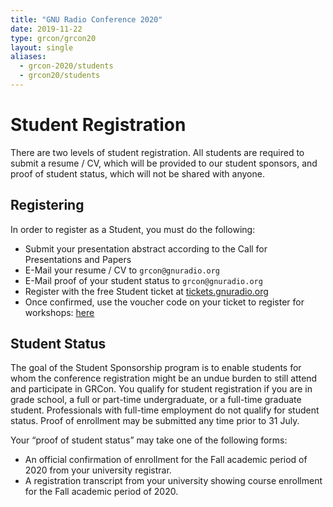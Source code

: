 ```yaml
---
title: "GNU Radio Conference 2020"
date: 2019-11-22
type: grcon/grcon20
layout: single
aliases:
  - grcon-2020/students
  - grcon20/students
---
```


# Student Registration

There are two levels of student registration. All students are required to
submit a resume / CV, which will be provided to our student sponsors, and proof
of student status, which will not be shared with anyone.

## Registering

In order to register as a Student, you must do the following:

* Submit your presentation abstract according to the Call for Presentations and Papers
* E-Mail your resume / CV to `grcon@gnuradio.org`
* E-Mail proof of your student status to `grcon@gnuradio.org`
* Register with the free Student ticket at [tickets.gnuradio.org](https://tickets.gnuradio.org/grcon20)
* Once confirmed, use the voucher code on your ticket to register for workshops: [here](https://tickets.gnuradio.org)

## Student Status

The goal of the Student Sponsorship program is to enable students for whom the
conference registration might be an undue burden to still attend and
participate in GRCon. You qualify for student registration if you are in grade
school, a full or part-time undergraduate, or a full-time graduate student.
Professionals with full-time employment do not qualify for student status.
Proof of enrollment may be submitted any time prior to 31 July.

Your “proof of student status” may take one of the following forms:

* An official confirmation of enrollment for the Fall academic period of 2020 from your university registrar.
* A registration transcript from your university showing course enrollment for the Fall academic period of 2020.
